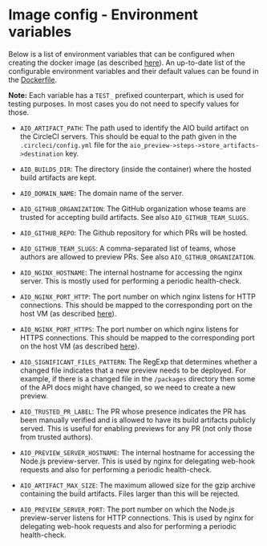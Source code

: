 # Image config - Environment variables


Below is a list of environment variables that can be configured when creating the docker image (as
described [here](vm-setup--create-docker-image.md)). An up-to-date list of the configurable
environment variables and their default values can be found in the
[Dockerfile](../dockerbuild/Dockerfile).

**Note:**
Each variable has a `TEST_` prefixed counterpart, which is used for testing purposes. In most cases
you do not need to specify values for those.

- `AIO_ARTIFACT_PATH`:
  The path used to identify the AIO build artifact on the CircleCI servers. This should be equal to
  the path given in the `.circleci/config.yml` file for the
  `aio_preview->steps->store_artifacts->destination` key.

- `AIO_BUILDS_DIR`:
  The directory (inside the container) where the hosted build artifacts are kept.

- `AIO_DOMAIN_NAME`:
  The domain name of the server.

- `AIO_GITHUB_ORGANIZATION`:
  The GitHub organization whose teams are trusted for accepting build artifacts.
  See also `AIO_GITHUB_TEAM_SLUGS`.

- `AIO_GITHUB_REPO`:
  The Github repository for which PRs will be hosted.

- `AIO_GITHUB_TEAM_SLUGS`:
  A comma-separated list of teams, whose authors are allowed to preview PRs.
  See also `AIO_GITHUB_ORGANIZATION`.

- `AIO_NGINX_HOSTNAME`:
  The internal hostname for accessing the nginx server. This is mostly used for performing a
  periodic health-check.

- `AIO_NGINX_PORT_HTTP`:
  The port number on which nginx listens for HTTP connections. This should be mapped to the
  corresponding port on the host VM (as described [here](vm-setup--start-docker-container.md)).

- `AIO_NGINX_PORT_HTTPS`:
  The port number on which nginx listens for HTTPS connections. This should be mapped to the
  corresponding port on the host VM (as described [here](vm-setup--start-docker-container.md)).

- `AIO_SIGNIFICANT_FILES_PATTERN`:
  The RegExp that determines whether a changed file indicates that a new preview needs to
  be deployed. For example, if there is a changed file in the `/packages` directory then
  some of the API docs might have changed, so we need to create a new preview.

- `AIO_TRUSTED_PR_LABEL`:
  The PR whose presence indicates the PR has been manually verified and is allowed to have its
  build artifacts publicly served. This is useful for enabling previews for any PR (not only those
  from trusted authors).

- `AIO_PREVIEW_SERVER_HOSTNAME`:
  The internal hostname for accessing the Node.js preview-server. This is used by nginx for
  delegating web-hook requests and also for performing a periodic health-check.

- `AIO_ARTIFACT_MAX_SIZE`:
  The maximum allowed size for the gzip archive containing the build artifacts.
  Files larger than this will be rejected.

- `AIO_PREVIEW_SERVER_PORT`:
  The port number on which the Node.js preview-server listens for HTTP connections. This is used by
  nginx for delegating web-hook requests and also for performing a periodic health-check.
